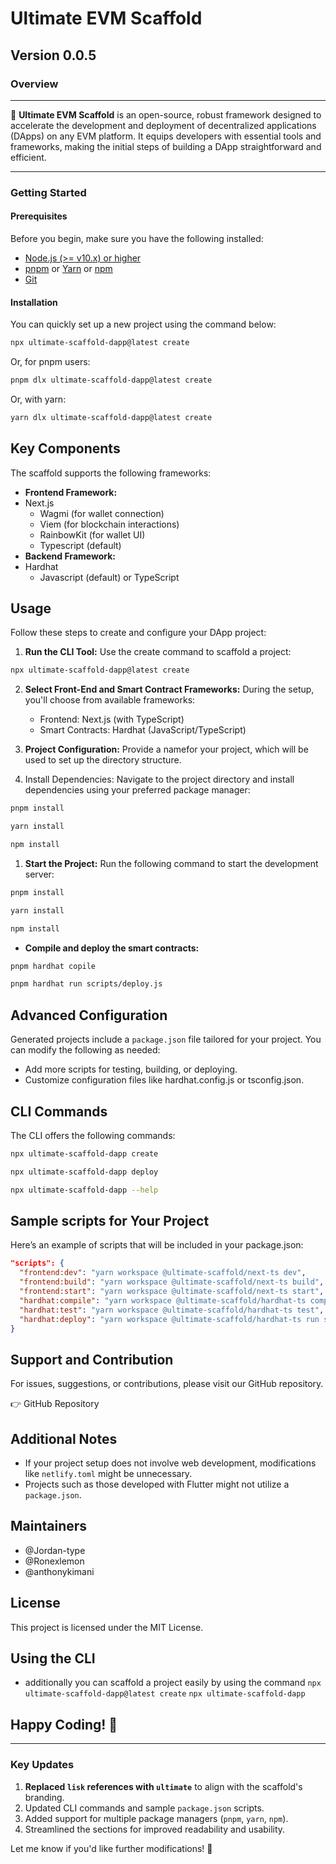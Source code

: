 <!-- Title -->
# Ultimate EVM Scaffold

## Version 0.0.5

### Overview

---

🧪 **Ultimate EVM Scaffold** is an open-source, robust framework designed to accelerate the development and deployment of decentralized applications (DApps) on any EVM platform. It equips developers with essential tools and frameworks, making the initial steps of building a DApp straightforward and efficient.

---

<!-- Getting Started -->

### Getting Started

#### Prerequisites

Before you begin, make sure you have the following installed:

- [Node.js (>= v10.x) or higher](https://nodejs.org/en/download)
- [pnpm](https://pnpm.io/installation) or [Yarn](https://classic.yarnpkg.com/en/docs/install/)  or [npm](https://www.npmjs.com/)
- [Git](https://git-scm.com/downloads)

<!-- Installation Guide -->

#### Installation

You can quickly set up a new project using the command below:

```bash
npx ultimate-scaffold-dapp@latest create

```

Or, for pnpm users:

```bash
pnpm dlx ultimate-scaffold-dapp@latest create

```

Or, with yarn:

```bash
yarn dlx ultimate-scaffold-dapp@latest create
```

<!-- Frameworks Available -->

## Key Components

The scaffold supports the following frameworks:

- **Frontend Framework:**
- Next.js
  - Wagmi  (for wallet connection)
  - Viem (for blockchain interactions)
  - RainbowKit  (for wallet UI)
  - Typescript (default)
- **Backend Framework:**
- Hardhat
  - Javascript  (default) or TypeScript

<!--  Usage Examples -->

## Usage

Follow these steps to create and configure your DApp project:

1. **Run the CLI Tool:** Use the create command to scaffold a project:

  ```bash
  npx ultimate-scaffold-dapp@latest create
  ```

2. **Select Front-End and Smart Contract Frameworks:** During the setup, you'll choose from available frameworks:
   - Frontend: Next.js (with TypeScript)
   - Smart Contracts: Hardhat (JavaScript/TypeScript)
  
3. **Project Configuration:** Provide a namefor your project, which will be used to set up the directory structure.

4. Install Dependencies: Navigate to the project directory and install dependencies using your preferred package manager:

```bash
pnpm install
```

```bash
yarn install
```

```bash
npm install
```

1. **Start the Project:** Run the following command to start the development server:
  
```bash
pnpm install
```

```bash
yarn install
```

```bash
npm install
```

- **Compile and deploy the smart contracts:**

```bash
pnpm hardhat copile
```

```bash
pnpm hardhat run scripts/deploy.js
```

<!-- Config  -->

## Advanced Configuration

Generated projects include a `package.json` file tailored for your project. You can modify the following as needed:

- Add more scripts for testing, building, or deploying.
- Customize configuration files like hardhat.config.js or tsconfig.json.

<!-- CLI Commands -->
## CLI Commands

The CLI offers the following commands:
  
```bash
npx ultimate-scaffold-dapp create
```
  
```bash
npx ultimate-scaffold-dapp deploy
```

```bash
npx ultimate-scaffold-dapp --help
```

<!-- Sample scripts for Your Project -->

## Sample scripts for Your Project

Here’s an example of scripts that will be included in your package.json:

```json
"scripts": {
  "frontend:dev": "yarn workspace @ultimate-scaffold/next-ts dev",
  "frontend:build": "yarn workspace @ultimate-scaffold/next-ts build",
  "frontend:start": "yarn workspace @ultimate-scaffold/next-ts start",
  "hardhat:compile": "yarn workspace @ultimate-scaffold/hardhat-ts compile",
  "hardhat:test": "yarn workspace @ultimate-scaffold/hardhat-ts test",
  "hardhat:deploy": "yarn workspace @ultimate-scaffold/hardhat-ts run scripts/deploy.js"
}
```

<!-- Support and Contribution -->

## Support and Contribution

For issues, suggestions, or contributions, please visit our GitHub repository.

👉 GitHub Repository

## Additional Notes

- If your project setup does not involve web development, modifications like `netlify.toml` might be unnecessary.
- Projects such as those developed with Flutter might not utilize a `package.json`.

## Maintainers

- @Jordan-type
- @Ronexlemon
- @anthonykimani

## License

This project is licensed under the MIT License.

<!-- Badges -->

## Using the CLI

- additionally you can scaffold a project easily by using the command
  `npx ultimate-scaffold-dapp@latest create`
  `npx ultimate-scaffold-dapp`

<!-- Happy Coding  -->

## Happy Coding! 🎉

---

### Key Updates

1. **Replaced `lisk` references with `ultimate`** to align with the scaffold's branding.
2. Updated CLI commands and sample `package.json` scripts.
3. Added support for multiple package managers (`pnpm`, `yarn`, `npm`).
4. Streamlined the sections for improved readability and usability.

Let me know if you'd like further modifications! 🚀
